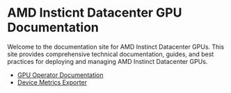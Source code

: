 # AMD Insticnt Datacenter GPU Documentation

Welcome to the documentation site for AMD Instinct Datacenter GPUs. This site provides comprehensive technical documentation, guides, and best practices for deploying and managing AMD Instinct Datacenter GPUs.

- [GPU Operator Documentation](https://dcgpu.docs.amd.com/projects/gpu-operator/en/latest/)
- [Device Metrics Exporter](https://dcgpu.docs.amd.com/projects/device-metrics-exporter/en/latest/)
